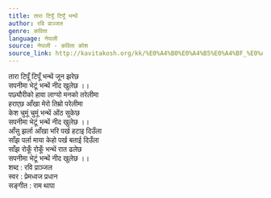 ```yaml
---
title: तारा टिपूँ टिपूँ भन्थें
author: रवि प्राञ्जल
genre: कविता
language: नेपाली
source: नेपाली - कविता कोश
source_link: http://kavitakosh.org/kk/%E0%A4%B0%E0%A4%B5%E0%A4%BF_%E0%A4%AA%E0%A5%8D%E0%A4%B0%E0%A4%BE%E0%A4%9E%E0%A5%8D%E0%A4%9C%E0%A4%B2
---
```


तारा टिपूँ टिपूँ भन्थें जून झरेछ  
सपनीमा भेटूं भन्थें नीद खुलेछ ।।  
पछ्यौरीको हावा लाग्यो मनको तरेलीमा  
हराएछ आँखा मेरो तिम्रो परेलीमा  
केश चुमूं चुमूं भन्थें ओंठ सुकेछ  
सपनीमा भेटूं भन्थें नीद खुलेछ ।।  
आँसु झर्ला आँखा भरि पर्ख हटाइ दिउँला  
साँझ पर्ला माया केहो पर्ख बताई दिउँला  
साँझ रोकूँ रोकूँ भन्थें रात ढलेछ  
सपनीमा भेटूं भन्थें नीद खुलेछ ।।  
शब्द : रवि प्राञ्जल  
स्वर : प्रेमध्वज प्रधान  
सङ्गीत : राम थापा
